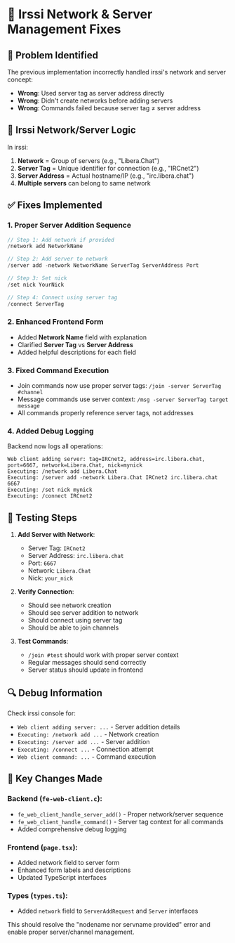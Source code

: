 # 🔧 Irssi Network & Server Management Fixes

## 🚨 **Problem Identified**

The previous implementation incorrectly handled irssi's network and server concept:

- **Wrong**: Used server tag as server address directly
- **Wrong**: Didn't create networks before adding servers
- **Wrong**: Commands failed because server tag ≠ server address

## 🎯 **Irssi Network/Server Logic**

In irssi:
1. **Network** = Group of servers (e.g., "Libera.Chat")
2. **Server Tag** = Unique identifier for connection (e.g., "IRCnet2") 
3. **Server Address** = Actual hostname/IP (e.g., "irc.libera.chat")
4. **Multiple servers** can belong to same network

## ✅ **Fixes Implemented**

### 1. **Proper Server Addition Sequence**
```c
// Step 1: Add network if provided
/network add NetworkName

// Step 2: Add server to network  
/server add -network NetworkName ServerTag ServerAddress Port

// Step 3: Set nick
/set nick YourNick

// Step 4: Connect using server tag
/connect ServerTag
```

### 2. **Enhanced Frontend Form**
- Added **Network Name** field with explanation
- Clarified **Server Tag** vs **Server Address** 
- Added helpful descriptions for each field

### 3. **Fixed Command Execution**
- Join commands now use proper server tags: `/join -server ServerTag #channel`
- Message commands use server context: `/msg -server ServerTag target message`
- All commands properly reference server tags, not addresses

### 4. **Added Debug Logging**
Backend now logs all operations:
```
Web client adding server: tag=IRCnet2, address=irc.libera.chat, port=6667, network=Libera.Chat, nick=mynick
Executing: /network add Libera.Chat
Executing: /server add -network Libera.Chat IRCnet2 irc.libera.chat 6667
Executing: /set nick mynick
Executing: /connect IRCnet2
```

## 🧪 **Testing Steps**

1. **Add Server with Network**:
   - Server Tag: `IRCnet2`
   - Server Address: `irc.libera.chat`
   - Port: `6667`
   - Network: `Libera.Chat`
   - Nick: `your_nick`

2. **Verify Connection**:
   - Should see network creation
   - Should see server addition to network
   - Should connect using server tag
   - Should be able to join channels

3. **Test Commands**:
   - `/join #test` should work with proper server context
   - Regular messages should send correctly
   - Server status should update in frontend

## 🔍 **Debug Information**

Check irssi console for:
- `Web client adding server: ...` - Server addition details
- `Executing: /network add ...` - Network creation
- `Executing: /server add ...` - Server addition  
- `Executing: /connect ...` - Connection attempt
- `Web client command: ...` - Command execution

## 📝 **Key Changes Made**

### Backend (`fe-web-client.c`):
- `fe_web_client_handle_server_add()` - Proper network/server sequence
- `fe_web_client_handle_command()` - Server tag context for all commands
- Added comprehensive debug logging

### Frontend (`page.tsx`):
- Added network field to server form
- Enhanced form labels and descriptions
- Updated TypeScript interfaces

### Types (`types.ts`):
- Added `network` field to `ServerAddRequest` and `Server` interfaces

This should resolve the "nodename nor servname provided" error and enable proper server/channel management.
